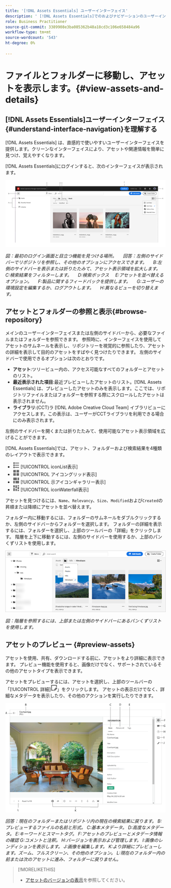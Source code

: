 ```yaml
---
title: '[!DNL Assets Essentials] ユーザーインターフェイス'
description: ' [!DNL Assets Essentials]でのおよびナビゲーションのユーザーインターフェイスを理解します。'
role: Business Practitioner
source-git-commit: 3389908e3ba085362b48a18cd3c106e658484a96
workflow-type: tm+mt
source-wordcount: '543'
ht-degree: 0%

---
```



# ファイルとフォルダーに移動し、アセットを表示します。{#view-assets-and-details}

<!-- TBD: Give screenshots of all views with many assets. Zoom out to showcase how the thumbnails/tiles flow on the UI in different views. -->

<!-- TBD: The options in left sidebar may change. Shared with me and Shared by me are missing for now. Update this section as UI is updated. -->

## [!DNL Assets Essentials]ユーザーインターフェイス{#understand-interface-navigation}を理解する

[!DNL Assets Essentials] は、直感的で使いやすいユーザーインターフェイスを提供します。クリーンなインターフェイスにより、アセットや関連情報を簡単に見つけ、覚えやすくなります。

[!DNL Assets Essentials]にログインすると、次のインターフェイスが表示されます。

<!-- TBD: Update this screenshot. Remove top bar. Remove 2 labels from top bar. -->

![[!DNL Assets Essentials] ユーザーインターフェイス](assets/essentials-interface1.png)

*図：最初のログイン画面と目立つ機能を見つける場所。*
     *回答：左側のサイドバーでリポジトリを参照し、その他のオプションにアクセスできます。*
     *B:左側のサイドバーを表示または折りたたみて、アセット表示領域を拡大します。*
     *C:検索結果をフィルターします。*
     *D:検索ボックス*
     *E:アセットを並べ替えるオプション。*
     *F:製品に関するフィードバックを提供します。*
     *G:ユーザーの環境設定を編集するか、ログアウトします。*
     *H:異なるビューを切り替えます。*

<!-- TBD: Need an embedded video here with narration. It has to be hosted on MPC to be embeddable. -->

## アセットとフォルダーの参照と表示{#browse-repository}

メインのユーザーインターフェイスまたは左側のサイドバーから、必要なファイルまたはフォルダーを参照できます。 参照時に、インターフェイスを使用してアセットのサムネールを表示し、リポジトリーを視覚的に参照したり、アセットの詳細を表示して目的のアセットをすばやく見つけたりできます。 左側のサイドバーで使用できるオプションは次のとおりです。

* **アセット**:ツリービュー内の、アクセス可能なすべてのフォルダーとアセットのリスト。
* **最近表示された項目**:最近プレビューしたアセットのリスト。[!DNL Assets Essentials] は、プレビューしたアセットのみを表示します。ここでは、リポジトリファイルまたはフォルダーを参照する際にスクロールしたアセットは表示されません。
* **ライブラリ**:(CCT)ラ [!DNL Adobe Creative Cloud Team] イブラリビューにアクセスします。この表示は、ユーザーがCCTライブラリを利用できる場合にのみ表示されます。

<!-- TBD: My Work Space shows task inbox and it is not visible on AEM Cloud Demos as of now. It is the source of truth server hence not documenting My Work Space option for now.
-->

左側のサイドバーを開くまたは折りたたみて、使用可能なアセット表示領域を広げることができます。

[!DNL Assets Essentials]では、アセット、フォルダーおよび検索結果を4種類のレイアウトで表示できます。

* ![リスト表示](assets/do-not-localize/list-view.png) [!UICONTROL iconList表示]
* ![グリッド表示](assets/do-not-localize/grid-view.png) [!UICONTROL アイコングリッド表示]
* ![ギャラリー表](assets/do-not-localize/gallery-view.png) [!UICONTROL 示アイコンギャラリー表示]
* ![滝の表示](assets/do-not-localize/waterfall-view.png) [!UICONTROL iconWaterfall表示]

アセットを見つけるには、`Name`、`Relevancy`、`Size`、`Modified`および`Created`の昇順または降順にアセットを並べ替えます。

フォルダー内に移動するには、フォルダーのサムネールをダブルクリックするか、左側のサイドバーからフォルダーを選択します。 フォルダーの詳細を表示するには、フォルダーを選択し、上部のツールバーの「詳細」をクリックします。 階層を上下に移動するには、左側のサイドバーを使用するか、上部のパンくずリストを使用します。

![フォルダーの参照](assets/browsing-folders.png)

*図：階層を参照するには、上部または左側のサイドバーにあるパンくずリストを使用します。*

## アセットのプレビュー {#preview-assets}

アセットを使用、共有、ダウンロードする前に、アセットをより詳細に表示できます。 プレビュー機能を使用すると、画像だけでなく、サポートされているその他のアセットタイプを表示できます。

アセットをプレビューするには、アセットを選択し、上部のツールバーの「[!UICONTROL 詳細]![詳細アイコン](assets/do-not-localize/edit-in-icon.png)」をクリックします。 アセットの表示だけでなく、詳細なメタデータを表示したり、その他のアクションを実行したりできます。

![アセットのプレビュー](assets/preview-asset.png)

*回答：現在のフォルダーまたはリポジトリ内の現在の検索結果に戻ります。*
*B:プレビューするファイルの名前と形式。*
*C:基本メタデータ。*
*D:高度なメタデータ。*
*E:キーワードとスマートタグ。*
*F:アセットのプレビューとメタデータ情報の確認*
*G:コメントと注釈。*
*H:バージョンを表示および管理します。*
*I:画像のレンディションを表示します。*
*J:画像を編集します。*
*K:より詳細にプレビューします。ズーム、フルスクリーン、その他のオプション。*
*L:現在のフォルダー内の前または次のアセットに進み、フォルダーに戻りません。*

<!-- TBD: Describe the options.

Explicitly previewed assets are displayed as recently viewed assets. Give screenshot of this.
Other use cases after previewing.

-->

>[!MORELIKETHIS]
>
>* [アセットのバージョンの表示](/help/manage-organize.md#view-versions)を参照してください。

